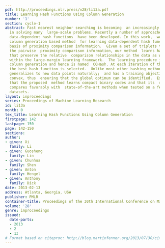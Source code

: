 ```yaml
---
pdf: http://proceedings.mlr.press/v28/li13a.pdf
title: Learning Hash Functions Using Column Generation
number: '1'
section: cycle-1
abstract: Fast nearest neighbor searching is becoming  an increasingly important tool
  in solving many  large-scale problems. Recently a number of approaches  to learning
  data-dependent hash functions  have been developed. In this work,  we propose a
  column generation based method  for learning data-dependent hash functions on  the
  basis of proximity comparison information.  Given a set of triplets that encode
  the pairwise  proximity comparison information, our method  learns hash functions
  that preserve the relative  comparison relationships in the data as well as  possible
  within the large-margin learning framework.  The learning procedure is implemented  using
  column generation and hence is named  CGHash. At each iteration of the column generation  procedure,
  the best hash function is selected.  Unlike most other hashing methods, our  method
  generalizes to new data points naturally;  and has a training objective which is
  convex, thus  ensuring that the global optimum can be identified.  Experiments demonstrate
  that the proposed  method learns compact binary codes and that its  retrieval performance
  compares favorably with  state-of-the-art methods when tested on a few  benchmark
  datasets.
layout: inproceedings
series: Proceedings of Machine Learning Research
id: li13a
month: 0
tex_title: Learning Hash Functions Using Column Generation
firstpage: 142
lastpage: 150
page: 142-150
sections: 
author:
- given: Xi
  family: Li
- given: Guosheng
  family: Lin
- given: Chunhua
  family: Shen
- given: Anton
  family: Hengel
- given: Anthony
  family: Dick
date: 2013-02-13
address: Atlanta, Georgia, USA
publisher: PMLR
container-title: Proceedings of the 30th International Conference on Machine Learning
volume: '28'
genre: inproceedings
issued:
  date-parts:
  - 2013
  - 2
  - 13
# Format based on citeproc: http://blog.martinfenner.org/2013/07/30/citeproc-yaml-for-bibliographies/
---
```

